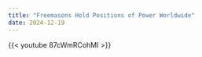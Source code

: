 ```yaml
---
title: "Freemasons Hold Positions of Power Worldwide"
date: 2024-12-19
---
```


{{< youtube 87cWmRCohMI >}}
